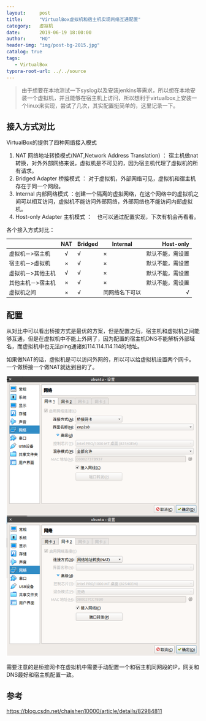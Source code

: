 ```yaml
---
layout:     post
title:      "VirtualBox虚拟机和宿主机实现网络互通配置"
category:   虚拟机
date:       2019-06-19 18:00:00
author:     "HQ"
header-img: "img/post-bg-2015.jpg"
catalog: true
tags:
   - VirtualBox
typora-root-url: ../../source
---
```


>由于想要在本地测试一下syslog以及安装jenkins等需求，所以想在本地安装一个虚拟机，并且能够在宿主机上访问，所以想利于virtualbox上安装一个linux来实现，尝试了几次，其实配置挺简单的，这里记录一下。

## 接入方式对比

VirtualBox的提供了四种网络接入模式

1. NAT 网络地址转换模式(NAT,Network Address Translation) ：
宿主机做nat转换，对外外部网络来说，虚拟机是不可见的，因为宿主机代理了虚拟机的所有请求。
2. Bridged Adapter 桥接模式 ：
对于虚拟机，外部网络可见，虚拟机和宿主机存在于同一个网段。
3. Internal 内部网络模式 ：创建一个隔离的虚拟网络，在这个网络中的虚拟机之间可以相互访问，虚拟机不能访问外部网络，外部网络也不能访问内部虚拟机。
4. Host-only Adapter 主机模式 ：　也可以通过配置实现，下次有机会再看看。

各个接入方式对比：

|   | NAT | Bridged    | Internal  |Host-only  |
|-------|:---:|-----------|--------|-------:|
| 虚拟机－>宿主机  | √ | √     | × |默认不能，需设置|
| 宿主机－>虚拟机 | × | √      | × |默认不能，需设置|
| 虚拟机－>其他主机  | √ | √ | × |默认不能，需设置|
| 其他主机－>宿主机  | ×   | √ | × |默认不能，需设置|
| 虚拟机之间　  | ×   | √ | 同网络名下可以 |√|


## 配置
从对比中可以看出桥接方式是最优的方案，但是配置之后，宿主机和虚拟机之间能够互通，但是在虚拟机中不能上外网了，因为配置的宿主机DNS不能解析外部域名，而虚拟机中也无法ping通诸如114.114.114.114的地址。

如果做NAT的话，虚拟机是可以访问外网的，所以可以给虚拟机设置两个网卡。一个做桥接一个做NAT就达到目的了。

![](/images/23.png)

需要注意的是桥接网卡在虚拟机中需要手动配置一个和宿主机同网段的IP，网关和DNS最好和宿主机配置一致。


## 参考

https://blog.csdn.net/chaishen10000/article/details/82984811

